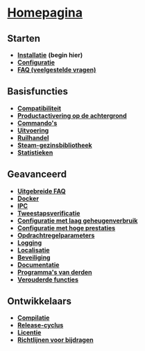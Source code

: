 # **[Homepagina](https://github.com/JustArchi/ArchiSteamFarm/wiki/Home-nl-BE)**

## Starten

* **[Installatie](https://github.com/JustArchi/ArchiSteamFarm/wiki/Setting-up-nl-BE)** **(begin hier)**
* **[Configuratie](https://github.com/JustArchi/ArchiSteamFarm/wiki/Configuration-nl-BE)**
* **[FAQ (veelgestelde vragen)](https://github.com/JustArchi/ArchiSteamFarm/wiki/FAQ-nl-BE)**

## Basisfuncties

* **[Compatibiliteit](https://github.com/JustArchi/ArchiSteamFarm/wiki/Compatibility-nl-BE)**
* **[Productactivering op de achtergrond](https://github.com/JustArchi/ArchiSteamFarm/wiki/Background-games-redeemer-nl-BE)**
* **[Commando's](https://github.com/JustArchi/ArchiSteamFarm/wiki/Commands-nl-BE)**
* **[Uitvoering](https://github.com/JustArchi/ArchiSteamFarm/wiki/Performance-nl-BE)**
* **[Ruilhandel](https://github.com/JustArchi/ArchiSteamFarm/wiki/Trading-nl-BE)**
* **[Steam-gezinsbibliotheek](https://github.com/JustArchi/ArchiSteamFarm/wiki/Steam-Family-Sharing-nl-BE)**
* **[Statistieken](https://github.com/JustArchi/ArchiSteamFarm/wiki/Statistics-nl-BE)**

## Geavanceerd

* **[Uitgebreide FAQ](https://github.com/JustArchi/ArchiSteamFarm/wiki/Extended-FAQ-nl-BE)**
* **[Docker](https://github.com/JustArchi/ArchiSteamFarm/wiki/Docker-nl-BE)**
* **[IPC](https://github.com/JustArchi/ArchiSteamFarm/wiki/IPC-nl-BE)**
* **[Tweestapsverificatie](https://github.com/JustArchi/ArchiSteamFarm/wiki/Two-factor-authentication-nl-BE)**
* **[Configuratie met laag geheugenverbruik](https://github.com/JustArchi/ArchiSteamFarm/wiki/Low-memory-setup-nl-BE)**
* **[Configuratie met hoge prestaties](https://github.com/JustArchi/ArchiSteamFarm/wiki/High-performance-setup-nl-BE)**
* **[Opdrachtregelparameters](https://github.com/JustArchi/ArchiSteamFarm/wiki/Command-line-arguments-nl-BE)**
* **[Logging](https://github.com/JustArchi/ArchiSteamFarm/wiki/Logging-nl-BE)**
* **[Localisatie](https://github.com/JustArchi/ArchiSteamFarm/wiki/Localization-nl-BE)**
* **[Beveiliging](https://github.com/JustArchi/ArchiSteamFarm/wiki/Security-nl-BE)**
* **[Documentatie](https://github.com/JustArchi/ArchiSteamFarm/wiki/Documentation-nl-BE)**
* **[Programma's van derden](https://github.com/JustArchi/ArchiSteamFarm/wiki/Third-party-tools-nl-BE)**
* **[Verouderde functies](https://github.com/JustArchi/ArchiSteamFarm/wiki/Deprecation-nl-BE)**

## Ontwikkelaars

* **[Compilatie](https://github.com/JustArchi/ArchiSteamFarm/wiki/Compilation-nl-BE)**
* **[Release-cyclus](https://github.com/JustArchi/ArchiSteamFarm/wiki/Release-cycle-nl-BE)**
* **[Licentie](https://github.com/JustArchi/ArchiSteamFarm/wiki/License-nl-BE)**
* **[Richtlijnen voor bijdragen](https://github.com/JustArchi/ArchiSteamFarm/blob/master/.github/CONTRIBUTING.md)**